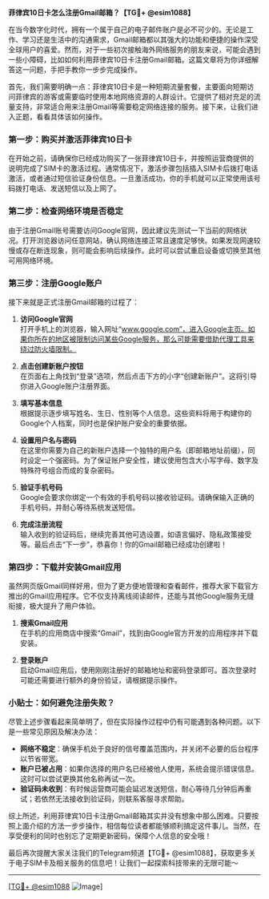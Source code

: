 **菲律宾10日卡怎么注册Gmail邮箱？【TG💪+ @esim1088】**

在当今数字化时代，拥有一个属于自己的电子邮件账户是必不可少的。无论是工作、学习还是生活中的沟通需求，Gmail邮箱都以其强大的功能和便捷的操作深受全球用户的喜爱。然而，对于一些初次接触海外网络服务的朋友来说，可能会遇到一些小障碍，比如如何利用菲律宾10日卡注册Gmail邮箱。这篇文章将为你详细解答这一问题，手把手教你一步步完成操作。

首先，我们需要明确一点：菲律宾10日卡是一种短期流量套餐，主要面向短期访问菲律宾的游客或需要临时使用本地网络资源的人群设计。它提供了相对充足的流量支持，非常适合用来注册Gmail等需要稳定网络连接的服务。接下来，让我们进入正题，看看具体该如何操作。

### 第一步：购买并激活菲律宾10日卡

在开始之前，请确保你已经成功购买了一张菲律宾10日卡，并按照运营商提供的说明完成了SIM卡的激活过程。通常情况下，激活步骤包括插入SIM卡后拨打电话激活，或者通过短信验证身份信息。一旦激活成功，你的手机就可以正常使用该号码拨打电话、发送短信以及上网了。

### 第二步：检查网络环境是否稳定

由于注册Gmail账号需要访问Google官网，因此建议先测试一下当前的网络状况。打开浏览器访问任意网站，确认网络连接正常且速度足够快。如果发现网速较慢或存在断连现象，则可能会影响后续操作。此时可以尝试重启设备或切换至其他可用网络环境。

### 第三步：注册Google账户

接下来就是正式注册Gmail邮箱的过程了：

1. **访问Google官网**  
   打开手机上的浏览器，输入网址“www.google.com”，进入Google主页。如果你所在的地区被限制访问某些Google服务，那么可能需要借助代理工具来绕过防火墙限制。

2. **点击创建新账户按钮**  
   在页面右上角找到“登录”选项，然后点击下方的小字“创建新账户”。这将引导你进入Google账户注册界面。

3. **填写基本信息**  
   根据提示逐步填写姓名、生日、性别等个人信息。这些资料将用于构建你的Google个人档案，同时也是保护账户安全的重要依据。

4. **设置用户名与密码**  
   在这里你需要为自己的新账户选择一个独特的用户名（即邮箱地址前缀），同时设定一个强密码。为了保证账户安全性，建议使用包含大小写字母、数字及特殊符号组合而成的复杂密码。

5. **验证手机号码**  
   Google会要求你绑定一个有效的手机号码以接收验证码。请确保输入正确的手机号码，并耐心等待系统发送短信。

6. **完成注册流程**  
   输入收到的验证码后，继续完善其他可选设置，如语言偏好、隐私政策接受等。最后点击“下一步”，恭喜你！你的Gmail邮箱已经成功创建啦！

### 第四步：下载并安装Gmail应用

虽然网页版Gmail同样好用，但为了更方便地管理和查看邮件，推荐大家下载官方推出的Gmail应用程序。它不仅支持离线阅读邮件，还能与其他Google服务无缝衔接，极大提升了用户体验。

1. **搜索Gmail应用**  
   在手机的应用商店中搜索“Gmail”，找到由Google官方开发的应用程序并下载安装。

2. **登录账户**  
   启动Gmail应用后，使用刚刚注册好的邮箱地址和密码登录即可。首次登录时可能还需要进行额外的身份验证，请根据提示操作。

### 小贴士：如何避免注册失败？

尽管上述步骤看起来简单明了，但在实际操作过程中仍有可能遇到各种问题。以下是一些常见原因及解决办法：

- **网络不稳定**：确保手机处于良好的信号覆盖范围内，并关闭不必要的后台程序以节省带宽。
- **账户已被占用**：如果你选择的用户名已经被他人使用，系统会提示错误信息。这时可以尝试更换其他名称再试一次。
- **验证码未收到**：有时候运营商可能会延迟发送短信，耐心等待几分钟后再重试；若依然无法接收到验证码，则联系客服寻求帮助。

综上所述，利用菲律宾10日卡注册Gmail邮箱其实并没有想象中那么困难。只要按照上面介绍的方法一步步操作，相信每位读者都能够顺利搞定这件事儿。当然，在享受便利的同时也别忘了定期更新密码，保障个人信息的安全哦！

最后再次提醒大家关注我们的Telegram频道【TG💪+ @esim1088】，获取更多关于电子SIM卡及相关服务的信息吧！让我们一起探索科技带来的无限可能～

---

[[TG💪+ @esim1088](https://t.me/s/esim1088) ![Image](https://i.postimg.cc/4NQfJmqS/Snipaste-2025-05-13-00-14-12.png)]